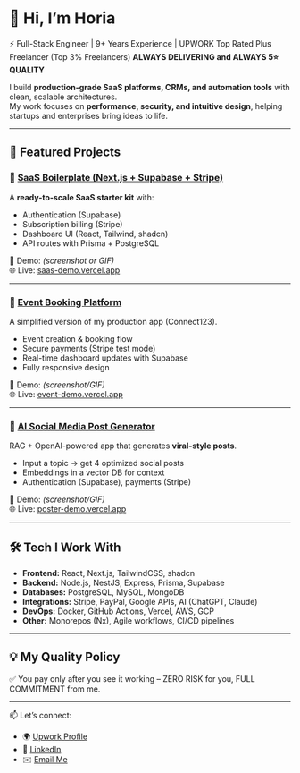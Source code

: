 # 👋 Hi, I’m Horia  
⚡ Full-Stack Engineer | 9+ Years Experience | UPWORK Top Rated Plus Freelancer (Top 3% Freelancers)
 **ALWAYS DELIVERING and ALWAYS 5⭐ QUALITY**

I build **production-grade SaaS platforms, CRMs, and automation tools** with clean, scalable architectures.  
My work focuses on **performance, security, and intuitive design**, helping startups and enterprises bring ideas to life.

---

## 🚀 Featured Projects

### 🔹 [SaaS Boilerplate (Next.js + Supabase + Stripe)](https://github.com/horia-dev/saas-starter)  
A **ready-to-scale SaaS starter kit** with:  
- Authentication (Supabase)  
- Subscription billing (Stripe)  
- Dashboard UI (React, Tailwind, shadcn)  
- API routes with Prisma + PostgreSQL  

📸 Demo: *(screenshot or GIF)*  
🌐 Live: [saas-demo.vercel.app](#)

---

### 🔹 [Event Booking Platform](https://github.com/horia-dev/event-booking-demo)  
A simplified version of my production app (Connect123).  
- Event creation & booking flow  
- Secure payments (Stripe test mode)  
- Real-time dashboard updates with Supabase  
- Fully responsive design  

📸 Demo: *(screenshot/GIF)*  
🌐 Live: [event-demo.vercel.app](#)

---

### 🔹 [AI Social Media Post Generator](https://github.com/horia-dev/ai-poster)  
RAG + OpenAI-powered app that generates **viral-style posts**.  
- Input a topic → get 4 optimized social posts  
- Embeddings in a vector DB for context  
- Authentication (Supabase), payments (Stripe)  

📸 Demo: *(screenshot/GIF)*  
🌐 Live: [poster-demo.vercel.app](#)

---

## 🛠️ Tech I Work With
- **Frontend:** React, Next.js, TailwindCSS, shadcn  
- **Backend:** Node.js, NestJS, Express, Prisma, Supabase  
- **Databases:** PostgreSQL, MySQL, MongoDB  
- **Integrations:** Stripe, PayPal, Google APIs, AI (ChatGPT, Claude)  
- **DevOps:** Docker, GitHub Actions, Vercel, AWS, GCP  
- **Other:** Monorepos (Nx), Agile workflows, CI/CD pipelines  

---

## 💡 My Quality Policy  
✅ You pay only after you see it working – ZERO RISK for you, FULL COMMITMENT from me.  

---

📫 Let’s connect:  
- 🌍 [Upwork Profile](https://www.upwork.com/freelancers/devhoria)
- 💼 [LinkedIn](#)  
- ✉️ [Email Me](#)
